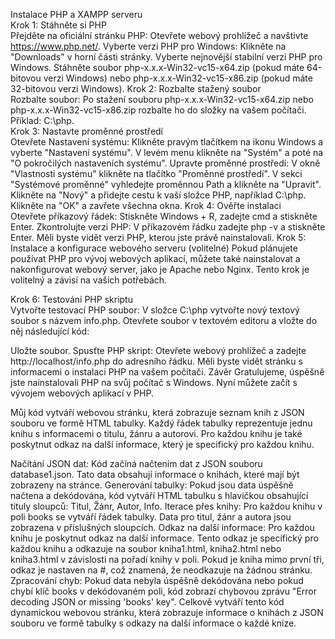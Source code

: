 Instalace PHP a XAMPP serveru<br />
Krok 1: Stáhněte si PHP<br />
Přejděte na oficiální stránku PHP:
Otevřete webový prohlížeč a navštivte https://www.php.net/.
Vyberte verzi PHP pro Windows:
Klikněte na "Downloads" v horní části stránky.
Vyberte nejnovější stabilní verzi PHP pro Windows.
Stáhněte soubor php-x.x.x-Win32-vc15-x64.zip (pokud máte 64-bitovou verzi Windows) nebo php-x.x.x-Win32-vc15-x86.zip (pokud máte 32-bitovou verzi Windows).
Krok 2: Rozbalte stažený soubor<br />
Rozbalte soubor:
Po stažení souboru php-x.x.x-Win32-vc15-x64.zip nebo php-x.x.x-Win32-vc15-x86.zip rozbalte ho do složky na vašem počítači. Příklad: C:\php.<br />
Krok 3: Nastavte proměnné prostředí<br />
Otevřete Nastavení systému:
Klikněte pravým tlačítkem na ikonu Windows a vyberte "Nastavení systému".
V levém menu klikněte na "Systém" a poté na "O pokročilých nastaveních systému".
Upravte proměnné prostředí:
V okně "Vlastnosti systému" klikněte na tlačítko "Proměnné prostředí".
V sekci "Systémové proměnné" vyhledejte proměnnou Path a klikněte na "Upravit".
Klikněte na "Nový" a přidejte cestu k vaší složce PHP, například C:\php.
Klikněte na "OK" a zavřete všechna okna.
Krok 4: Ověřte instalaci<br />
Otevřete příkazový řádek:
Stiskněte Windows + R, zadejte cmd a stiskněte Enter.
Zkontrolujte verzi PHP:
V příkazovém řádku zadejte php -v a stiskněte Enter.
Měli byste vidět verzi PHP, kterou jste právě nainstalovali.
Krok 5: Instalace a konfigurace webového serveru (volitelné)
Pokud plánujete používat PHP pro vývoj webových aplikací, můžete také nainstalovat a nakonfigurovat webový server, jako je Apache nebo Nginx. Tento krok je volitelný a závisí na vašich potřebách.

Krok 6: Testování PHP skriptu<br />
Vytvořte testovací PHP soubor:
V složce C:\php vytvořte nový textový soubor s názvem info.php.
Otevřete soubor v textovém editoru a vložte do něj následující kód:
<?php
phpinfo();
?>
Uložte soubor.
Spusťte PHP skript:
Otevřete webový prohlížeč a zadejte http://localhost/info.php do adresního řádku.
Měli byste vidět stránku s informacemi o instalaci PHP na vašem počítači.
Závěr
Gratulujeme, úspěšně jste nainstalovali PHP na svůj počítač s Windows. Nyní můžete začít s vývojem webových aplikací v PHP.


Můj kód vytváří webovou stránku, která zobrazuje seznam knih z JSON souboru ve formě HTML tabulky. Každý řádek tabulky reprezentuje jednu knihu s informacemi o titulu, žánru a autorovi. Pro každou knihu je také poskytnut odkaz na další informace, který je specifický pro každou knihu.

Načítání JSON dat: Kód začíná načtením dat z JSON souboru database1.json. Tato data obsahují informace o knihách, které mají být zobrazeny na stránce.
Generování tabulky: Pokud jsou data úspěšně načtena a dekódována, kód vytváří HTML tabulku s hlavičkou obsahující tituly sloupců: Titul, Žánr, Autor, Info.
Iterace přes knihy: Pro každou knihu v poli books se vytváří řádek tabulky. Data pro titul, žánr a autora jsou zobrazena v příslušných sloupcích.
Odkaz na další informace: Pro každou knihu je poskytnut odkaz na další informace. Tento odkaz je specifický pro každou knihu a odkazuje na soubor kniha1.html, kniha2.html nebo kniha3.html v závislosti na pořadí knihy v poli. Pokud je kniha mimo první tři, odkaz je nastaven na #, což znamená, že neodkazuje na žádnou stránku.
Zpracování chyb: Pokud data nebyla úspěšně dekódována nebo pokud chybí klíč books v dekódovaném poli, kód zobrazí chybovou zprávu "Error decoding JSON or missing 'books' key".
Celkově vytváří tento kód dynamickou webovou stránku, která zobrazuje informace o knihách z JSON souboru ve formě tabulky s odkazy na další informace o každé knize.
